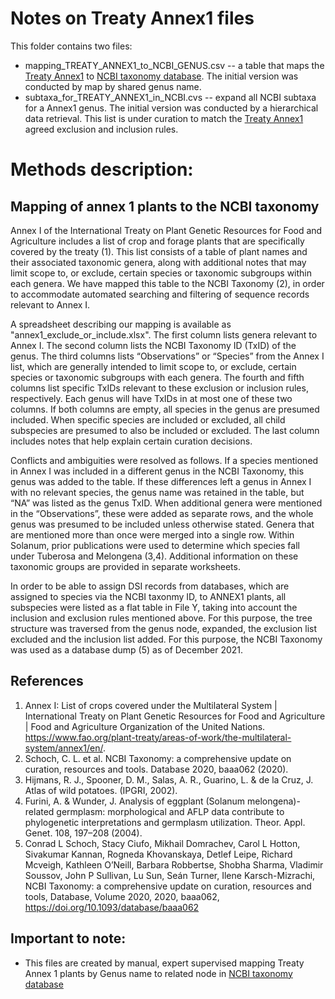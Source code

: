 # Notes on Treaty Annex1 files
This folder contains two files:
* mapping_TREATY_ANNEX1_to_NCBI_GENUS.csv -- a table that maps the [Treaty Annex1](https://www.fao.org/plant-treaty/areas-of-work/the-multilateral-system/annex1/en/) to [NCBI taxonomy database](https://www.ncbi.nlm.nih.gov/Taxonomy/). The initial version was conducted by map by shared genus name.
* subtaxa_for_TREATY_ANNEX1_in_NCBI.cvs -- expand all NCBI subtaxa for a Annex1 genus. The initial version was conducted by a hierarchical data retrieval. This list is under curation to match the [Treaty Annex1](https://www.fao.org/plant-treaty/areas-of-work/the-multilateral-system/annex1/en/) agreed exclusion and inclusion rules.

# Methods description:

## Mapping of annex 1 plants to the NCBI taxonomy

Annex I of the International Treaty on Plant Genetic Resources for Food and Agriculture includes a list of crop and forage plants that are specifically covered by the treaty (1). This list consists of a table of plant names and their associated taxonomic genera, along with additional notes that may limit scope to, or exclude, certain species or taxonomic subgroups within each genera. We have mapped this table to the NCBI Taxonomy (2), in order to accommodate automated searching and filtering of sequence records relevant to Annex I.

A spreadsheet describing our mapping is available as "annex1_exclude_or_include.xlsx". The first column lists genera relevant to Annex I. The second column lists the NCBI Taxonomy ID (TxID) of the genus. The third columns lists “Observations” or “Species” from the Annex I list, which are generally intended to limit scope to, or exclude, certain species or taxonomic subgroups with each genera. The fourth and fifth columns list specific TxIDs relevant to these exclusion or inclusion rules, respectively. Each genus will have TxIDs in at most one of these two columns. If both columns are empty, all species in the genus are presumed included. When specific species are included or excluded, all child subspecies are presumed to also be included or excluded. The last column includes notes that help explain certain curation decisions.

Conflicts and ambiguities were resolved as follows. If a species mentioned in Annex I was included in a different genus in the NCBI Taxonomy, this genus was added to the table. If these differences left a genus in Annex I with no relevant species, the genus name was retained in the table, but “NA” was listed as the genus TxID. When additional genera were mentioned in the “Observations”, these were added as separate rows, and the whole genus was presumed to be included unless otherwise stated. Genera that are mentioned more than once were merged into a single row. Within Solanum, prior publications were used to determine which species fall under Tuberosa and Melongena (3,4). Additional information on these taxonomic groups are provided in separate worksheets.

In order to be able to assign DSI records from databases, which are assigned to species via the NCBI taxonmy ID, to ANNEX1 plants, all subspecies were listed as a flat table in File Y, taking into account the inclusion and exclusion rules mentioned above. For this purpose, the tree structure was traversed from the genus node, expanded, the exclusion list excluded and the inclusion list added. For this purpose, the NCBI Taxonomy was used as a database dump (5) as of December 2021.

## References

1. Annex I: List of crops covered under the Multilateral System | International Treaty on Plant Genetic Resources for Food and Agriculture | Food and Agriculture Organization of the United Nations. https://www.fao.org/plant-treaty/areas-of-work/the-multilateral-system/annex1/en/.
2. Schoch, C. L. et al. NCBI Taxonomy: a comprehensive update on curation, resources and tools. Database 2020, baaa062 (2020).
3. Hijmans, R. J., Spooner, D. M., Salas, A. R., Guarino, L. & de la Cruz, J. Atlas of wild potatoes. (IPGRI, 2002).
4. Furini, A. & Wunder, J. Analysis of eggplant (Solanum melongena)-related germplasm: morphological and AFLP data contribute to phylogenetic interpretations and germplasm utilization. Theor. Appl. Genet. 108, 197–208 (2004).
5. Conrad L Schoch, Stacy Ciufo, Mikhail Domrachev, Carol L Hotton, Sivakumar Kannan, Rogneda Khovanskaya, Detlef Leipe, Richard Mcveigh, Kathleen O’Neill, Barbara Robbertse, Shobha Sharma, Vladimir Soussov, John P Sullivan, Lu Sun, Seán Turner, Ilene Karsch-Mizrachi, NCBI Taxonomy: a comprehensive update on curation, resources and tools, Database, Volume 2020, 2020, baaa062, https://doi.org/10.1093/database/baaa062

## Important to note:

* This files are created by manual, expert supervised mapping Treaty Annex 1 plants by Genus name to related node in [NCBI taxonomy database](https://www.ncbi.nlm.nih.gov/Taxonomy/)
